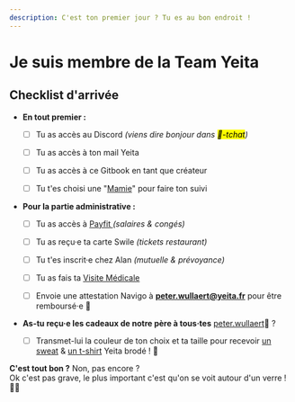 ```yaml
---
description: C'est ton premier jour ? Tu es au bon endroit !
---
```


# Je suis membre de la Team Yeita

## Checklist d'arrivée

*   **En tout premier :**&#x20;

    * [ ] Tu as accès au Discord _(viens dire bonjour dans <mark style="background-color:yellow;">💬-tchat</mark>)_
    * [ ] Tu as accès à ton mail Yeita&#x20;
    * [ ] Tu as accès à ce Gitbook en tant que créateur
    * [ ] Tu t'es choisi une "[Mamie](https://app.gitbook.com/o/gkVcm8Pssbr2KEjh9khz/s/pmXoIPcdbRBboDbV3rQL/\~/changes/STEzjKl7TijHNfTJi3zC/yeita/les-premiers-pas-chez-yeita/je-suis-membre-de-la-team-yeita/le-suivi-mamie)" pour faire ton suivi


*   **Pour la partie administrative :**&#x20;

    * [ ] Tu as accès à [Payfit ](payfit-note-de-frais.md)_(salaires & congés)_
    * [ ] Tu as reçu·e ta carte Swile _(tickets restaurant)_
    * [ ] Tu t'es inscrit·e chez Alan _(mutuelle & prévoyance)_
    * [ ] Tu as fais ta [Visite Médicale](visite-medicale.md)
    * [ ] Envoie une attestation Navigo à **peter.wullaert@yeita.fr** pour être remboursé·e 🚃


* **As-tu reçu·e les cadeaux de notre père à tous·tes** [peter.wullaert](https://app.gitbook.com/u/c8haRii4T2aSVAPPdX6sGIcA8IO2 "mention")🎅  ?
  * [ ] Transmet-lui la couleur de ton choix et ta taille pour recevoir [un sweat](https://www.stanleystella.com/fr-be/unisexe/sweatshirts/cruiser-stsu822?returnurl=%2ffr-be%2funisexe%2fsweatshirts%2f) & [un t-shirt](https://www.stanleystella.com/fr-be/unisexe/t-shirt/creator-sttu755?returnurl=%2ffr-be%2funisexe%2ft-shirt%2f) Yeita brodé ! 👕

**C'est tout bon ?** Non, pas encore ? \
Ok c'est pas grave, le plus important c'est qu'on se voit autour d'un verre ! 🥳🍻
